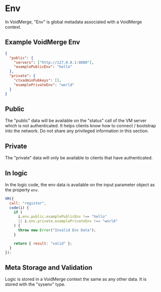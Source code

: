 # Env

In VoidMerge, "Env" is global metadata associated with a VoidMerge context.

## Example VoidMerge Env

```json
{
  "public": {
    "servers": ["http://127.0.0.1:8080"],
    "examplePublicEnv": "hello"
  },
  "private": {
    "ctxadminPubkeys": [],
    "examplePrivateEnv": "world"
  }
}
```

## Public

The "public" data will be available on the "status" call of the VM server which is not authenticated. It helps clients know how to connect / bootstrap into the network. Do not share any privileged information in this section.

## Private

The "private" data will only be available to clients that have authenticated.

## In logic

In the logic code, the env data is available on the input parameter object as the property `env`.

```javascript
VM({
  call: "register",
  code(i) {
    if (
      i.env.public.examplePublicEnv !== "hello"
      || i.env.private.examplePrivateEnv !== "world"
    ) {
      throw new Error("Invalid Env Data");
    }

    return { result: "valid" };
  }
});
```

## Meta Storage and Validation

Logic is stored in a VoidMerge context the same as any other data. It is stored with the "sysenv" type.
